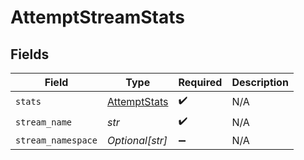 # AttemptStreamStats


## Fields

| Field                                               | Type                                                | Required                                            | Description                                         |
| --------------------------------------------------- | --------------------------------------------------- | --------------------------------------------------- | --------------------------------------------------- |
| `stats`                                             | [AttemptStats](../../models/shared/attemptstats.md) | :heavy_check_mark:                                  | N/A                                                 |
| `stream_name`                                       | *str*                                               | :heavy_check_mark:                                  | N/A                                                 |
| `stream_namespace`                                  | *Optional[str]*                                     | :heavy_minus_sign:                                  | N/A                                                 |